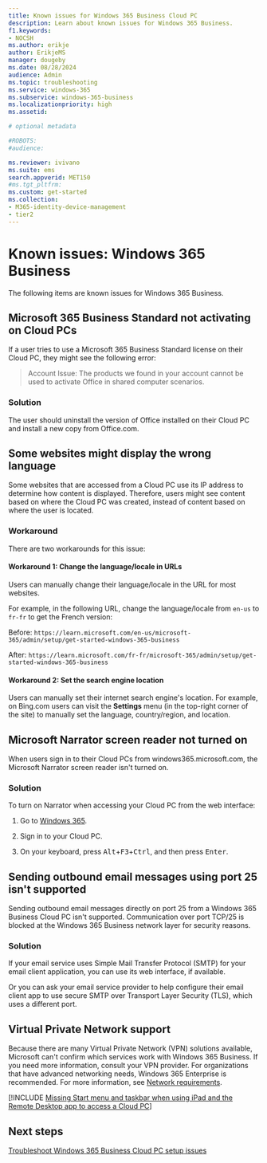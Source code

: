 ```yaml
---
title: Known issues for Windows 365 Business Cloud PC
description: Learn about known issues for Windows 365 Business.
f1.keywords:
- NOCSH
ms.author: erikje
author: ErikjeMS
manager: dougeby
ms.date: 08/28/2024
audience: Admin
ms.topic: troubleshooting
ms.service: windows-365
ms.subservice: windows-365-business
ms.localizationpriority: high
ms.assetid: 

# optional metadata

#ROBOTS:
#audience:

ms.reviewer: ivivano
ms.suite: ems
search.appverid: MET150
#ms.tgt_pltfrm:
ms.custom: get-started
ms.collection:
- M365-identity-device-management
- tier2
---
```

# Known issues: Windows 365 Business

The following items are known issues for Windows 365 Business.

## Microsoft 365 Business Standard not activating on Cloud PCs

If a user tries to use a Microsoft 365 Business Standard license on their Cloud PC, they might see the following error:

> Account Issue: The products we found in your account cannot be used to activate Office in shared computer scenarios.

### Solution

The user should uninstall the version of Office installed on their Cloud PC and install a new copy from Office.com.

## Some websites might display the wrong language

Some websites that are accessed from a Cloud PC use its IP address to determine how content is displayed. Therefore, users might see content based on where the Cloud PC was created, instead of content based on where the user is located.  

### Workaround

There are two workarounds for this issue:

#### Workaround 1: Change the language/locale in URLs

Users can manually change their language/locale in the URL for most websites.

For example, in the following URL, change the language/locale from `en-us` to `fr-fr` to get the French version:

Before: `https://learn.microsoft.com/en-us/microsoft-365/admin/setup/get-started-windows-365-business`

After: `https://learn.microsoft.com/fr-fr/microsoft-365/admin/setup/get-started-windows-365-business`

#### Workaround 2: Set the search engine location

Users can manually set their internet search engine's location. For example, on Bing.com users can visit the **Settings** menu (in the top-right corner of the site) to manually set the language, country/region, and location.

## Microsoft Narrator screen reader not turned on

When users sign in to their Cloud PCs from windows365.microsoft.com, the Microsoft Narrator screen reader isn't turned on.

### Solution

To turn on Narrator when accessing your Cloud PC from the web interface:

1. Go to [Windows 365](https://windows365.microsoft.com/).

2. Sign in to your Cloud PC.

3. On your keyboard, press <kbd>Alt</kbd>+<kbd>F3</kbd>+<kbd>Ctrl</kbd>, and then press <kbd>Enter</kbd>.

## Sending outbound email messages using port 25 isn't supported

Sending outbound email messages directly on port 25 from a Windows 365 Business Cloud PC isn't supported. Communication over port TCP/25 is blocked at the Windows 365 Business network layer for security reasons.

### Solution

If your email service uses Simple Mail Transfer Protocol (SMTP) for your email client application, you can use its web interface, if available.

Or you can ask your email service provider to help configure their email client app to use secure SMTP over Transport Layer Security (TLS), which uses a different port.

## Virtual Private Network support<!--38270291-->

Because there are many Virtual Private Network (VPN) solutions available, Microsoft can't confirm which services work with Windows 365 Business. If you need more information, consult your VPN provider. For organizations that have advanced networking needs, Windows 365 Enterprise is recommended. For more information, see [Network requirements](/windows-365/business/../enterprise/requirements-network).

[!INCLUDE [Missing Start menu and taskbar when using iPad and the Remote Desktop app to access a Cloud PC](includes/known-issues.md)]

## Next steps

[Troubleshoot Windows 365 Business Cloud PC setup issues](/windows-365/business/troubleshoot-windows-365-business)
